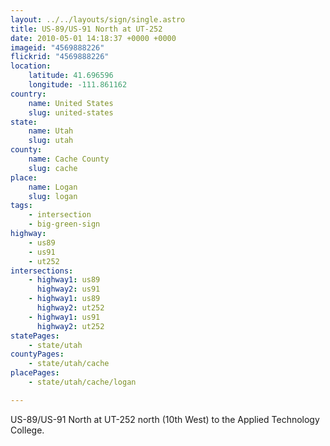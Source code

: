 ```yaml
---
layout: ../../layouts/sign/single.astro
title: US-89/US-91 North at UT-252
date: 2010-05-01 14:18:37 +0000 +0000
imageid: "4569888226"
flickrid: "4569888226"
location:
    latitude: 41.696596
    longitude: -111.861162
country:
    name: United States
    slug: united-states
state:
    name: Utah
    slug: utah
county:
    name: Cache County
    slug: cache
place:
    name: Logan
    slug: logan
tags:
    - intersection
    - big-green-sign
highway:
    - us89
    - us91
    - ut252
intersections:
    - highway1: us89
      highway2: us91
    - highway1: us89
      highway2: ut252
    - highway1: us91
      highway2: ut252
statePages:
    - state/utah
countyPages:
    - state/utah/cache
placePages:
    - state/utah/cache/logan

---
```

US-89/US-91 North at UT-252 north (10th West) to the Applied Technology College.